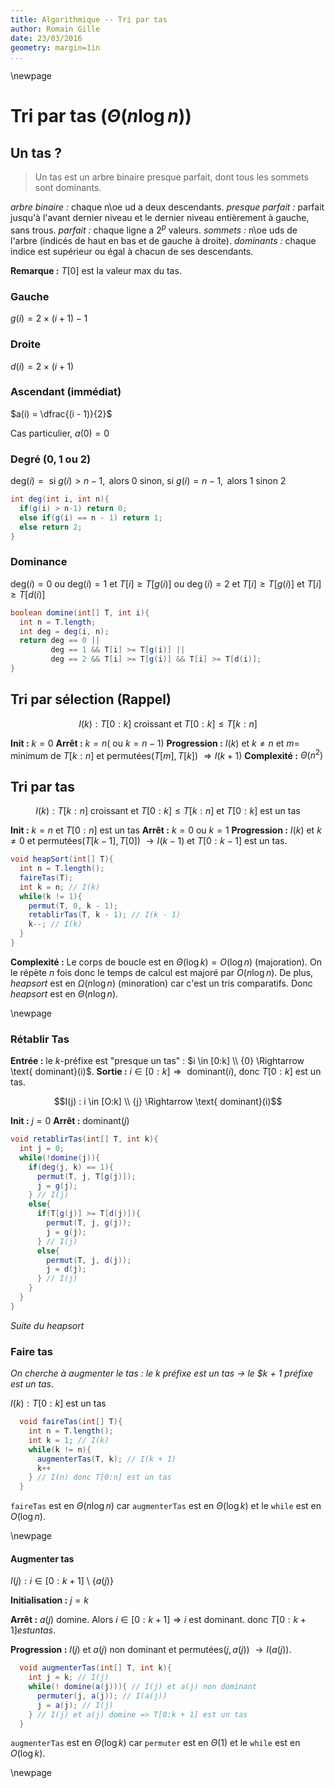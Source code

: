 ```yaml
---
title: Algorithmique -- Tri par tas
author: Romain Gille
date: 23/03/2016
geometry: margin=1in
...
```


\newpage

# Tri par tas ($\Theta(n \log n)$)

## Un tas ?

> Un tas est un arbre binaire presque parfait, dont tous les sommets sont
  dominants.

*arbre binaire :* chaque n\oe ud a deux descendants.
*presque parfait :* parfait jusqu'à l'avant dernier niveau et le dernier
  niveau entièrement à gauche, sans trous.
*parfait :* chaque ligne a $2^p$ valeurs.
*sommets :* n\oe uds de l'arbre (indicés de haut en bas et de gauche à droite).
*dominants :* chaque indice est supérieur ou égal à chacun de ses descendants.

**Remarque :** $T[0]$ est la valeur max du tas.

### Gauche

$g(i) = 2 \times (i + 1) - 1$

### Droite

$d(i) = 2 \times (i + 1)$

### Ascendant (immédiat)

$a(i) = \dfrac{(i - 1)}{2}$

Cas particulier, $a(0) = 0$

### Degré ($0, 1 \text{ ou } 2$)

$\text{deg}(i) = \text{ si } g(i) > n - 1, \text{ alors } 0$
$\text{sinon, si } g(i) = n - 1, \text{ alors } 1$
$\text{sinon } 2$

```java
int deg(int i, int n){
  if(g(i) > n-1) return 0;
  else if(g(i) == n - 1) return 1;
  else return 2;
}
```

### Dominance

$\text{deg}(i) = 0 \text{ ou } \text{deg}(i) = 1 \text{ et } T[i] \geq T[g(i)]$
ou $\deg(i) = 2 \text{ et } T[i] \geq T[g(i)] \text{ et } T[i] \geq T[d(i)]$

```java
boolean domine(int[] T, int i){
  int n = T.length;
  int deg = deg(i, n);
  return deg == 0 ||
         deg == 1 && T[i] >= T[g(i)] ||
         deg == 2 && T[i] >= T[g(i)] && T[i] >= T[d(i)];
}
```

## Tri par sélection (Rappel)

$$I(k) : T[0:k] \text{ croissant et } T[0:k] \leq T[k:n]$$

**Init :** $k = 0$
**Arrêt :** $k = n (\text{ ou } k = n - 1)$
**Progression :** $I(k)$ et $k \neq n$ et $m =$ minimum de $T[k:n]$ et
  permutées($T[m], T[k]$) $\Rightarrow I(k + 1)$
**Complexité :** $\Theta(n^2)$

## Tri par tas

$$I(k) : T[k:n] \text{ croissant et } T[0:k] \leq T[k:n] \text{ et } T[0:k]
  \text{ est un tas}$$

**Init :** $k = n$ et $T[0:n]$ est un tas
**Arrêt :** $k = 0$ ou $k = 1$
**Progression :** $I(k)$ et $k \neq 0$ et permutées($T[k - 1], T[0]$)
$\rightarrow I(k - 1)$ et $T[0:k - 1]$ est un tas.

```java
void heapSort(int[] T){
  int n = T.length();
  faireTas(T);
  int k = n; // I(k)
  while(k != 1){
    permut(T, 0, k - 1);
    retablirTas(T, k - 1); // I(k - 1)
    k--; // I(k)
  }
}
```
**Complexité :** Le corps de boucle est en $\Theta(\log k) = O(\log n)$
(majoration). On le répète $n$ fois donc le temps de calcul est
majoré par $O(n \log n)$.
De plus, *heapsort* est en $\Omega(n \log n)$ (minoration) car c'est un
tris comparatifs. Donc *heapsort* est en $\Theta(n \log n)$.

\newpage

### Rétablir Tas

**Entrée :** le $k$-préfixe est "presque un tas" : $i \in [0:k] \\ {0}
\Rightarrow \text{ dominant}(i)$.
**Sortie :** $i \in [0:k] \Rightarrow \text{ dominant}(i)$, donc $T[0:k]$
est un tas.

$$I(j) : i \in [O:k] \\ {j} \Rightarrow \text{ dominant}(i)$$

**Init :** $j = 0$
**Arrêt :** $\text{dominant}(j)$

```java
void retablirTas(int[] T, int k){
  int j = 0;
  while(!domine(j)){
    if(deg(j, k) == 1){
      permut(T, j, T[g(j)]);
      j = g(j);
    } // I(j)
    else{
      if(T[g(j)] >= T[d(j)]){
        permut(T, j, g(j));
        j = g(j);
      } // I(j)
      else{
        permut(T, j, d(j));
        j = d(j);
      } // I(j)
    }
  }
}
```

*Suite du heapsort*

### Faire tas

*On cherche à augmenter le tas : le $k$ préfixe est un tas $\rightarrow$ le
$k + 1 préfixe est un tas*.

$I(k) : T[0:k]$ est un tas

```java
  void faireTas(int[] T){
    int n = T.length();
    int k = 1; // I(k)
    while(k != n){
      augmenterTas(T, k); // I(k + 1)
      k++
    } // I(n) donc T[0:n] est un tas
  }
```
`faireTas` est en $\Theta(n \log n)$ car `augmenterTas` est en $\Theta(\log k)$
et le `while` est en $O(\log n)$.

\newpage

#### Augmenter tas

$I(j) : i \in [0:k + 1]$ \\ $\{a(j)\}$

**Initialisation :** $j = k$

**Arrêt :** $a(j)$ domine. Alors $i \in [0:k + 1] \Rightarrow i$ est dominant.
donc $T[0:k + 1] est un tas$.

**Progression :** $I(j)$ et $a(j)$ non dominant et permutées($j, a(j)$)
$\rightarrow I(a(j))$.

```java
  void augmenterTas(int[] T, int k){
    int j = k; // I(j)
    while(! domine(a(j))){ // I(j) et a(j) non dominant
      permuter(j, a(j)); // I(a(j))
      j = a(j); // I(j)
    } // I(j) et a(j) domine => T[0:k + 1] est un tas
  }
```
`augmenterTas` est en $\Theta(\log k)$ car `permuter` est en $\Theta(1)$
et le `while` est en $O(\log k)$.

\newpage

